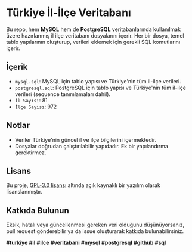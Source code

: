 # Türkiye İl-İlçe Veritabanı

Bu repo, hem **MySQL** hem de **PostgreSQL** veritabanlarında kullanılmak üzere hazırlanmış il ilçe veritabanı dosyalarını içerir. 
Her bir dosya, temel tablo yapılarının oluşturup, verileri eklemek için gerekli SQL komutlarını içerir.

## İçerik

- `mysql.sql`: MySQL için tablo yapısı ve Türkiye'nin tüm il-ilçe verileri.
- `postgresql.sql`: PostgreSQL için tablo yapısı ve Türkiye'nin tüm il-ilçe verileri (sequence tanımlamaları dahil).
- `İl Sayısı`: 81
- `İlçe Sayısı`: 972

## Notlar

- Veriler Türkiye'nin güncel il ve ilçe bilgilerini içermektedir.
- Dosyalar doğrudan çalıştırılabilir yapıdadır. Ek bir yapılandırma gerektirmez.

## Lisans

Bu proje, [GPL-3.0 lisansı](https://www.gnu.org/licenses/gpl-3.0) altında açık kaynaklı bir yazılım olarak lisanslanmıştır.


## Katkıda Bulunun

Eksik, hatalı veya güncellenmesi gereken veri olduğunu düşünüyorsanız, pull request gönderebilir ya da issue oluşturarak katkıda bulunabilirsiniz.

**#turkiye** **#il** **#ilce** **#veritabani** **#mysql** **#postgresql** **#github** **#sql**

